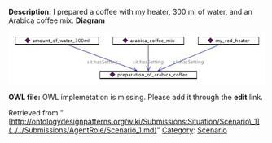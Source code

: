__Description:__ I prepared a coffee with my heater, 300 ml of water, and an Arabica coffee mix.
__Diagram__




[![Image:SituationExampleDiagram.jpg](../../images/0/0e/SituationExampleDiagram.jpg)](../../Image/SituationExampleDiagram.jpg.md "Image:SituationExampleDiagram.jpg")




__OWL file:__ OWL implemetation is missing. Please add it through the __edit__ link.





Retrieved from "[http://ontologydesignpatterns.org/wiki/Submissions:Situation/Scenario\_1](../../Submissions/AgentRole/Scenario_1.md)"
 [Category](http://ontologydesignpatterns.org/wiki/Special:Categories "Special:Categories"): [Scenario](../../Category/Scenario.md "Category:Scenario")